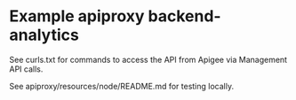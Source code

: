# Example apiproxy backend-analytics

See curls.txt for commands to access the API from Apigee via Management API calls.

See apiproxy/resources/node/README.md for testing locally.
